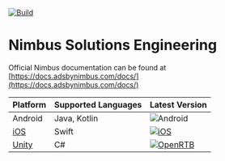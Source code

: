 [![Build](https://github.com/adsbynimbus/solutions/actions/workflows/build.yml/badge.svg)](https://github.com/adsbynimbus/solutions/actions/workflows/build.yml)
# Nimbus Solutions Engineering

Official Nimbus documentation can be found at [https://docs.adsbynimbus.com/docs/](https://docs.adsbynimbus.com/docs/)

| Platform                                       | Supported Languages | Latest Version                                                                                                                       |
|------------------------------------------------|---------------------|--------------------------------------------------------------------------------------------------------------------------------------|
| Android                                        | Java, Kotlin        | ![Android](https://img.shields.io/badge/release-v2.30.0-blue)                                                                        |
| [iOS](/../../../../adsbynimbus/nimbus-ios-sdk) | Swift               | [![iOS](https://img.shields.io/github/v/release/adsbynimbus/nimbus-ios-sdk)](https://github.com/adsbynimbus/nimbus-ios-sdk/releases) |
| [Unity](/../../../../adsbynimbus/nimbus-unity) | C#                  | [![OpenRTB](https://img.shields.io/github/v/release/adsbynimbus/nimbus-unity)](https://github.com/adsbynimbus/nimbus-unity/releases) |
[]()
